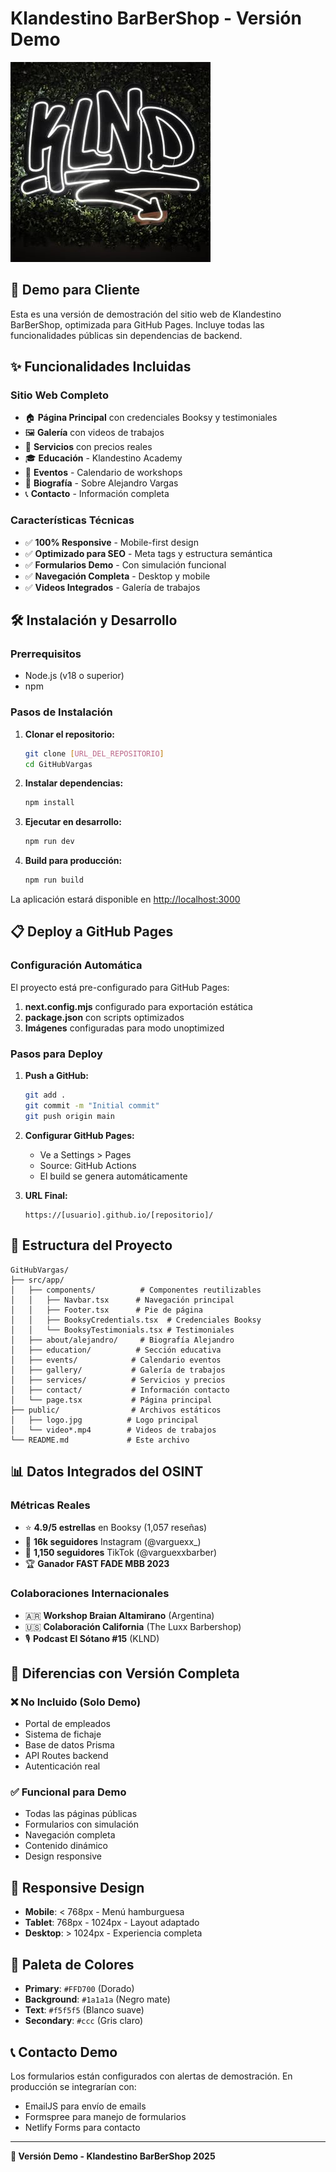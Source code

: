 # Klandestino BarBerShop - Versión Demo

![Klandestino Logo](public/logo.jpg)

## 🚀 Demo para Cliente

Esta es una versión de demostración del sitio web de Klandestino BarBerShop, optimizada para GitHub Pages. Incluye todas las funcionalidades públicas sin dependencias de backend.

## ✨ Funcionalidades Incluidas

### Sitio Web Completo
- 🏠 **Página Principal** con credenciales Booksy y testimoniales
- 🖼️ **Galería** con videos de trabajos
- 💼 **Servicios** con precios reales
- 🎓 **Educación** - Klandestino Academy
- 📅 **Eventos** - Calendario de workshops
- 👤 **Biografía** - Sobre Alejandro Vargas
- 📞 **Contacto** - Información completa

### Características Técnicas
- ✅ **100% Responsive** - Mobile-first design
- ✅ **Optimizado para SEO** - Meta tags y estructura semántica
- ✅ **Formularios Demo** - Con simulación funcional
- ✅ **Navegación Completa** - Desktop y mobile
- ✅ **Videos Integrados** - Galería de trabajos

## 🛠️ Instalación y Desarrollo

### Prerrequisitos
- Node.js (v18 o superior)
- npm

### Pasos de Instalación

1. **Clonar el repositorio:**
   ```bash
   git clone [URL_DEL_REPOSITORIO]
   cd GitHubVargas
   ```

2. **Instalar dependencias:**
   ```bash
   npm install
   ```

3. **Ejecutar en desarrollo:**
   ```bash
   npm run dev
   ```

4. **Build para producción:**
   ```bash
   npm run build
   ```

La aplicación estará disponible en [http://localhost:3000](http://localhost:3000)

## 📋 Deploy a GitHub Pages

### Configuración Automática

El proyecto está pre-configurado para GitHub Pages:

1. **next.config.mjs** configurado para exportación estática
2. **package.json** con scripts optimizados
3. **Imágenes** configuradas para modo unoptimized

### Pasos para Deploy

1. **Push a GitHub:**
   ```bash
   git add .
   git commit -m "Initial commit"
   git push origin main
   ```

2. **Configurar GitHub Pages:**
   - Ve a Settings > Pages
   - Source: GitHub Actions
   - El build se genera automáticamente

3. **URL Final:**
   ```
   https://[usuario].github.io/[repositorio]/
   ```

## 🎨 Estructura del Proyecto

```
GitHubVargas/
├── src/app/
│   ├── components/          # Componentes reutilizables
│   │   ├── Navbar.tsx      # Navegación principal
│   │   ├── Footer.tsx      # Pie de página
│   │   ├── BooksyCredentials.tsx  # Credenciales Booksy
│   │   └── BooksyTestimonials.tsx # Testimoniales
│   ├── about/alejandro/     # Biografía Alejandro
│   ├── education/          # Sección educativa
│   ├── events/            # Calendario eventos
│   ├── gallery/           # Galería de trabajos
│   ├── services/          # Servicios y precios
│   ├── contact/           # Información contacto
│   └── page.tsx           # Página principal
├── public/                # Archivos estáticos
│   ├── logo.jpg          # Logo principal
│   └── video*.mp4        # Videos de trabajos
└── README.md             # Este archivo
```

## 📊 Datos Integrados del OSINT

### Métricas Reales
- ⭐ **4.9/5 estrellas** en Booksy (1,057 reseñas)
- 📱 **16k seguidores** Instagram (@varguexx_)
- 🎵 **1,150 seguidores** TikTok (@varguexxbarber)
- 🏆 **Ganador FAST FADE MBB 2023**

### Colaboraciones Internacionales
- 🇦🇷 **Workshop Braian Altamirano** (Argentina)
- 🇺🇸 **Colaboración California** (The Luxx Barbershop)
- 🎙️ **Podcast El Sótano #15** (KLND)

## 🎯 Diferencias con Versión Completa

### ❌ No Incluido (Solo Demo)
- Portal de empleados
- Sistema de fichaje
- Base de datos Prisma
- API Routes backend
- Autenticación real

### ✅ Funcional para Demo
- Todas las páginas públicas
- Formularios con simulación
- Navegación completa
- Contenido dinámico
- Design responsive

## 📱 Responsive Design

- **Mobile**: < 768px - Menú hamburguesa
- **Tablet**: 768px - 1024px - Layout adaptado
- **Desktop**: > 1024px - Experiencia completa

## 🎨 Paleta de Colores

- **Primary**: `#FFD700` (Dorado)
- **Background**: `#1a1a1a` (Negro mate)
- **Text**: `#f5f5f5` (Blanco suave)
- **Secondary**: `#ccc` (Gris claro)

## 📞 Contacto Demo

Los formularios están configurados con alertas de demostración. En producción se integrarían con:
- EmailJS para envío de emails
- Formspree para manejo de formularios
- Netlify Forms para contacto

---

**🎉 Versión Demo - Klandestino BarBerShop 2025**